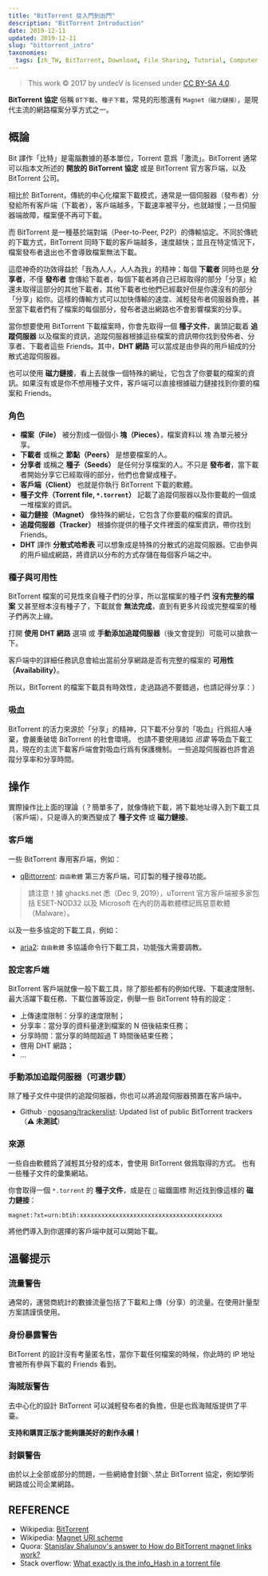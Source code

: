 ```yaml
---
title: "BitTorrent 從入門到出門"
description: "BitTorrent Introduction"
date: 2019-12-11
updated: 2019-12-11
slug: "bittorrent_intro"
taxonomies:
  tags: [zh_TW, BitTorrent, Download, File Sharing, Tutorial, Computer Concept]
---
```


> This work © 2017 by undecV is licensed under [CC BY-SA 4.0](https://creativecommons.org/licenses/by-sa/4.0/).

**BitTorrent 協定** 俗稱 `BT下載`、`種子下載`，常見的形態還有 `Magnet（磁力鏈接）`，是現代主流的網路檔案分享方式之一。

## 概論

Bit 譯作「比特」是電腦數據的基本單位，Torrent 意爲「激流」。BitTorrent 通常可以指本文所述的 **開放的 BitTorrent 協定** 或是 BitTorrent 官方客戶端，以及 BitTorrent 公司。

相比於 BitTorrent，傳統的中心化檔案下載模式，通常是一個伺服器（發布者）分發給所有客戶端（下載者），客戶端越多，下載速率被平分，也就越慢；一旦伺服器端故障，檔案便不再可下載。

而 BitTorrent 是一種基於端對端（Peer-to-Peer, P2P）的傳輸協定。不同於傳統的下載方式，BitTorrent 同時下載的客戶端越多，速度越快；並且在特定情況下，檔案發布者退出也不會導致檔案無法下載。

這麼神奇的功效得益於「我為人人，人人為我」的精神：每個 **下載者** 同時也是 **分享者**，不僅 **發布者** 會傳給下載者，每個下載者將自己已經取得的部分「分享」給還未取得這部分的其他下載者，其他下載者也他們已經載好但是你還沒有的部分「分享」給你。這樣的傳輸方式可以加快傳輸的速度、減輕發布者伺服器負擔，甚至當下載者們有了檔案的每個部分，發布者退出網路也不會影響檔案的分享。

當你想要使用 BitTorrent 下載檔案時，你會先取得一個 **種子文件**，裏頭記載着 **追蹤伺服器** 以及檔案的資訊，追蹤伺服器根據這些檔案的資訊帶你找到發佈者、分享者、下載者這些 Friends。其中，**DHT 網路** 可以當成是由參與的用戶組成的分散式追蹤伺服器。

也可以使用 **磁力鏈接**，看上去就像一個特殊的網址，它包含了你要載的檔案的資訊。如果沒有或是你不想用種子文件，客戶端可以直接根據磁力鏈接找到你要的檔案和 Friends。

### 角色

- **檔案（File）** 被分割成一個個小 **塊（Pieces）**，檔案資料以 塊 為單元被分享。
- **下載者** 或稱之 **節點（Peers）** 是想要檔案的人。
- **分享者** 或稱之 **種子（Seeds）** 是任何分享檔案的人。不只是 **發布者**，當下載者開始分享它已經取得的部分，他們也會變成種子。
- **客戶端（Client）** 也就是你執行 BitTorrent 下載的軟體。
- **種子文件（Torrent file, `*.torrent`）** 記載了追蹤伺服器以及你要載的一個或一堆檔案的資訊。
- **磁力鏈接（Magnet）** 像特殊的網址，它包含了你要載的檔案的資訊。
- **追蹤伺服器（Tracker）** 根據你提供的種子文件裡面的檔案資訊，帶你找到 Friends。
- **DHT** 譯作 **分散式哈希表** 可以想象成是特殊的分散式的追蹤伺服器。它由參與的用戶組成網路，將資訊以分布的方式存儲在每個客戶端之中。

### 種子與可用性

BitTorrent 檔案的可見性來自種子們的分享，所以當檔案的種子們 **沒有完整的檔案** 又甚至根本沒有種子了，下載就會 **無法完成**，直到有更多片段或完整檔案的種子們再次上線。

打開 **使用 DHT 網路** 選項 或 **手動添加追蹤伺服器**（後文會提到）可能可以搶救一下。

客戶端中的詳細任務訊息會給出當前分享網路是否有完整的檔案的 **可用性（Availability）**。

所以，BitTorrent 的檔案下載具有時效性，走過路過不要錯過，也請記得分享：）

### 吸血

BitTorrent 的活力來源於「分享」的精神，只下載不分享的「吸血」行爲招人唾棄，會嚴重破壞 BitTorrent 的社會環境。
也請不要使用諸如 *迅雷* 等吸血下載工具，現在的主流下載客戶端會對吸血行爲有保護機制。
一些追蹤伺服器也許會追蹤分享率和分享時間。

## 操作

實際操作比上面的理論（？簡單多了，就像傳統下載，將下載地址導入到下載工具（客戶端），只是導入的東西變成了 **種子文件** 或 **磁力鏈接**。

### 客戶端

一些 BitTorrent 專用客戶端，例如：

- [qBittorrent](https://www.qbittorrent.org/): `自由軟體` 第三方客戶端，可訂製的種子搜尋功能。

> 請注意！據 ghacks.net 悉（Dec 9, 2019），uTorrent 官方客戶端被多家包括 ESET-NOD32 以及 Microsoft 在內的防毒軟體標記爲惡意軟體（Malware）。

以及一些多協定的下載工具，例如：

- [aria2](https://aria2.github.io/): `自由軟體` 多協議命令行下載工具，功能強大需要調教。

### 設定客戶端

BitTorrent 客戶端就像一般下載工具，除了那些都有的例如代理、下載速度限制、最大活躍下載任務、下載位置等設定，例舉一些 BitTorrent 特有的設定：

- 上傳速度限制：分享的速度限制；
- 分享率：當分享的資料量達到檔案的 N 倍後結束任務；
- 分享時間：當分享的時間超過 T 時間後結束任務；
- 啓用 DHT 網路；
- ...

### 手動添加追蹤伺服器（可選步驟）

除了種子文件中提供的追蹤伺服器，你也可以將追蹤伺服器預置在客戶端中。

- Github · [ngosang/trackerslist](https://github.com/ngosang/trackerslist): Updated list of public BitTorrent trackers（**⚠ 未測試**）

### 來源

一些自由軟體爲了減輕其分發的成本，會使用 BitTorrent 做爲取得的方式。
也有一些種子文件的彙集網站。

你會取得一個 `*.torrent` 的 **種子文件**，或是在 `🧲` 磁鐵圖標 附近找到像這樣的 **磁力鏈接**：

```URI
magnet:?xt=urn:btih:xxxxxxxxxxxxxxxxxxxxxxxxxxxxxxxxxxxxxxxx
```

將他們導入到你選擇的客戶端中就可以開始下載。

## 溫馨提示

### 流量警告

通常的，運營商統計的數據流量包括了下載和上傳（分享）的流量。在使用計量型方案請謹慎使用。

### 身份暴露警告

BitTorrent 的設計沒有考量匿名性，當你下載任何檔案的時候，你此時的 IP 地址 會被所有參與下載的 Friends 看到。

### 海賊版警告

去中心化的設計 BitTorrent 可以減輕發布者的負擔，但是也爲海賊版提供了平臺。

**支持和購買正版才能夠讓美好的創作永續！**

### 封鎖警告

由於以上全部或部分的問題，一些網絡會封鎖＼禁止 BitTorrent 協定，例如學術網路或公司企業網路。

## REFERENCE

- Wikipedia: [BitTorrent](https://en.wikipedia.org/wiki/BitTorrent_(protocol))
- Wikipedia: [Magnet URI scheme](https://en.wikipedia.org/wiki/Magnet_URI_scheme)
- Quora: [Stanislav Shalunov's answer to How do BitTorrent magnet links work?](https://www.quora.com/How-do-BitTorrent-magnet-links-work/answer/Stanislav-Shalunov)
- Stack overflow: [What exactly is the info_Hash in a torrent file](https://stackoverflow.com/a/28601408)
